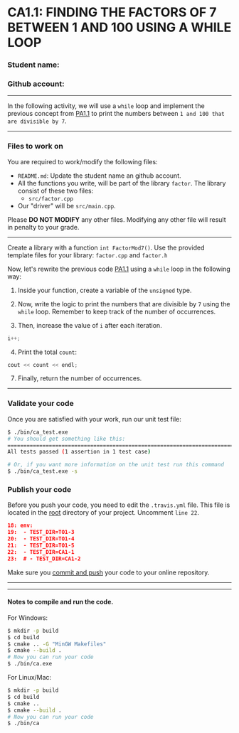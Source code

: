 # CA1.1: FINDING THE FACTORS OF 7 BETWEEN 1 AND 100 USING A WHILE LOOP

### Student name:

### Github account:
---
In the following activity, we will use a `while` loop and implement 
the previous concept from [PA1.1](../PA1.1/README.md) to print the 
numbers between `1 and 100 that are divisible by 7`.

---
### Files to work on
You are required to work/modify the following files:
- `README.md`: Update the student name an github account.
- All the functions you write, will be part of the library `factor`. The library consist of these two files: 
  - `src/factor.cpp`
- Our "driver" will be `src/main.cpp`.

Please **DO NOT MODIFY** any other files. Modifying any other file will result in penalty to your grade.

---

Create a library with a function `int FactorMod7()`. Use the provided template files for your 
library: `factor.cpp` and `factor.h`  

Now, let's rewrite the previous code [PA1.1](../PA1.1/README.md) using a `while` loop in the following way:

1. Inside your function, create a variable of the `unsigned` type. 

2. Now, write the logic to print the numbers that are divisible by `7` 
   using the `while` loop. Remember to keep track of the number of occurrences.

3. Then, increase the value of `i` after each iteration.
```cpp
i++;
```

4.  Print the total `count`:
```c++
cout << count << endl;
```

7. Finally, return the number of occurrences. 

---

### Validate your code
Once you are satisfied with your work, run our unit test file:

```bash
$ ./bin/ca_test.exe
# You should get something like this:
===============================================================================
All tests passed (1 assertion in 1 test case)

# Or, if you want more information on the unit test run this command
$ ./bin/ca_test.exe -s

```
### Publish your code
Before you push your code, you need to edit the `.travis.yml` file. This file is located in the [root](../.travis.yml)
directory of your project. Uncomment `line 22`. 

```CMake
18: env: 
19:  - TEST_DIR=TO1-3
20:  - TEST_DIR=TO1-4
21:  - TEST_DIR=TO1-5
22:  - TEST_DIR=CA1-1
23:  # - TEST_DIR=CA1-2
```

Make sure you [commit and push](https://code.visualstudio.com/docs/editor/versioncontrol) your code to your online repository.

---
---

#### Notes to compile and run the code.

For Windows:
```bash
$ mkdir -p build
$ cd build
$ cmake .. -G "MinGW Makefiles"
$ cmake --build .
# Now you can run your code
$ ./bin/ca.exe
```
For Linux/Mac:
```bash
$ mkdir -p build
$ cd build
$ cmake ..
$ cmake --build .
# Now you can run your code
$ ./bin/ca
```